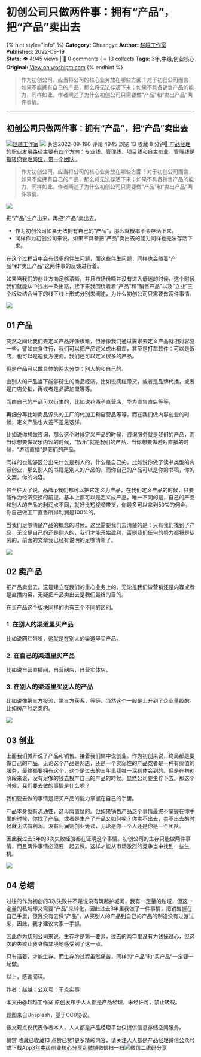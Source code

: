 # 初创公司只做两件事：拥有“产品”，把“产品”卖出去
{% hint style="info" %}
**Category:** Chuangye
**Author:** [赵越工作室](https://www.woshipm.com/u/1458436)
**Published:** 2022-09-19  
**Stats:** 👁️ 4945 views | 💬 0 comments | ⭐ 13 collects
**Tags:** 3年,中级,创业核心
**Original:** [View on woshipm.com](https://www.woshipm.com/chuangye/5607646.html)
{% endhint %}
> 作为初创公司，应当将公司的核心业务放在哪些方面？对于初创公司而言，如果不能拥有自己的产品，那么将无法存活下来；如果不具备销售产品的能力，同样如此。作者阐述了为什么初创公司只需要做“产品”和“卖出产品”两件事情。

---

## 初创公司只做两件事：拥有“产品”，把“产品”卖出去

[![](https://static.woshipm.com/APP_U_202209_20220901001029_6681.jpg?imageView2/1/w/72/h/72/q/100)](https://www.woshipm.com/u/1458436)[赵越工作室](https://www.woshipm.com/u/1458436) ![](https://static.woshipm.com/tag/1121_1@2x.png) 关注2022-09-190 评论 4945 浏览 13 收藏 8 分钟[🔗 产品经理的职业发展路径主要有四个方向：专业线、管理线、项目线和自主创业。管理线是指转向管理岗位，带一个团队..](https://ke.qidianla.com/courses/90pm)

> 作为初创公司，应当将公司的核心业务放在哪些方面？对于初创公司而言，如果不能拥有自己的产品，那么将无法存活下来；如果不具备销售产品的能力，同样如此。作者阐述了为什么初创公司只需要做“产品”和“卖出产品”两件事情。

![](https://image.woshipm.com/wp-files/2022/09/jTw0kUTUz71hXAQlu9eE.jpg)

把“产品”生产出来，再把“产品”卖出去。

*   作为初创公司如果无法拥有自己的“产品”，那么就根本不会存活下来。
*   同样作为初创公司来说，如果不具备把“产品”卖出去的能力同样也无法存活下来。

在这个过程当中会有很多的伴生问题，而这些伴生问题，同样也会随着“产品”和“卖出产品”这两件事的反馈进行着。

如果当我们的创业方向足够清晰，并且市场份额并没有进入低迷的时候，这个时候我们就能从中找出一条出路，接下来我围绕着着“产品”和“销售产品”以及“立业”三个板块结合当下的线下线上形式分别来阐述，为什么初创公司只需要做两件事情。

![](https://image.woshipm.com/wp-files/2022/09/GVpjGdE9xvdXlQvSzWca.jpeg)

## 01 产品

突然之间让我们去定义产品好像很难，但好像我们通过需求去定义产品就相对容易一些，譬如衣食住行，我们可以把产品定义成出租车，甚至是打车软件：可以是饭店，也可以是速食方便面。我们还可以定义很多的产品。

但是产品可以做具体的两大分类：别人的和自己的。

由别人的产品当下能够衍生的商品经济，比如说网红带货，或者是品牌代播，或者是门店分销，再或者是品牌加盟等等。

而由自己的产品可以衍生的，比如说花西子直营店，华为直售直店等等。

再细分再比如商品源头的工厂的代加工和自营品等等。而在我们做内容创业的时候，定义产品也大差不差是这样。

比如说你想做咨询，那么这个时候定义产品的时候，咨询服务就是我们的产品，而当你想要做娱乐内容的时候，“娱乐”就是我们的产品，当你想要做游戏直播的时候，“游戏直播”是我们的产品。

同样的也能够区分出来什么是别人的，什么是自己的，比如说你做了读书类型的内容创业，那么别人的书籍是别人的产品的，而你自己的产品可以是你的书稿，你的文案，你的内容。

甚至往大了说，品牌ip我们都可以把它定义为产品，在我们定义产品的时候，只要能作为经济交换的前提，基本上都可以是定义成产品，唯一不同的是，自己的产品和别人的产品的利润点不同，就好比短视频带货，你最多可以拿到50%的佣金，你自己做工厂直售所得利润是100%的。

当我们足够清楚产品的概念的时候。这里需要我们去清楚的是：只有我们找到了产品，无论是自己的还是别人的，我们才能开始盈利，否则我们任何的努力都将是徒劳的，前面的文章我已经有说明的足够清晰了。

![](https://image.woshipm.com/wp-files/2022/09/6QKij30xNfdB15wurQJN.jpeg)

## 02 卖产品

把产品卖出去，这是建立在我们的重心业务上的。无论是我们做营销还是内容或者是直播内容，无疑把产品卖出去是我们最终的目的。

在买产品这个版块同样的也有三个不同的区别。

### 1\. 在别人的渠道里买产品

比如说网红带货，这就是在别人的渠道里买产品。

### 2\. 在自己的渠道里买产品

比如说自营直播间，自营网店，自营实体店。

### 3\. 在别人的渠道里买别人的产品

比如说像第三方投流，第三方获客，等等，当然这个一般是上升到了企业量级的。比如房产号之类的。

![](https://image.woshipm.com/wp-files/2022/09/YcTIQRvAmX8ExhIfg6jP.jpeg)

## 03 创业

上面我们摊开说了产品和销售。接着我们集中说创业。作为初创来说，终局都是要做自己的产品，无论这个产品是网店，还是一个实际性的产品或者是一种有价值的服务，最终都要拥有这个，这个是过去的三年里我唯一深刻体会到的。但是在初创阶段来说，没有足够的钱去投产自己的产品的时候。显然公司要生存下去。那这个时候，我们要去做的事情是什么呢？

我们要去做的事情是把买产品的能力掌握在自己的手里。

产品本身就有流通性，这毋庸置疑的。但如果销售产品这个事情最终不掌握在你手里的时候，你找了产品，或者是生产了产品又如何呢？你卖不出去，卖不出去的时候就无法有利润。没有利润则创业免谈，无论是你一个人还是你是一个团队。

因此我过去3年的3次失败经验都在证明这个事情。初创公司的生存只能做两件事情，而且两件事情必须要一起去做。这样才能从市场激烈的竞争当中找到一些生机。

![](https://image.woshipm.com/wp-files/2022/09/anhxGsWIhM118bF9A0O9.jpeg)

## 04 总结

过往的作为初创的3次失败并不是说没有筑起护城河，我有一定量的私域，但这一定量的私域却又需要“产品”来转化，因此过去3年里我做了一件事情，把销售握在自己手里，但我没有去做“产品”，从买别人的产品到自己的产品的制造没有过渡过来，因此，我才建议大家一手抓。

因此作为初创公司来说，生存才是第一要素，过去的两年里没有为钱操过心，但这次的失败让我身临其境地感受到了这一点。

只有活着，才能生存。而生存的过程虽然痛苦，同样的“产品”和“买产品”一定要一起做。

以上，感谢阅读。

作者：赵越；公众号：干点实事

本文由@赵越工作室 原创发布于人人都是产品经理，未经许可，禁止转载。

题图来自Unsplash，基于CC0协议。

该文观点仅代表作者本人，人人都是产品经理平台仅提供信息存储空间服务。

赞赏 收藏已收藏13 点赞已赞1更多精彩内容，请关注人人都是产品经理微信公众号或下载App[3年](https://www.woshipm.com/tag/3%e5%b9%b4)[中级](https://www.woshipm.com/tag/%e4%b8%ad%e7%ba%a7)[创业核心](https://www.woshipm.com/tag/%e5%88%9b%e4%b8%9a%e6%a0%b8%e5%bf%83)[分享到微博](https://service.weibo.com/share/share.php?appkey=2775287854&title=初创公司只做两件事：拥有“产品”，把“产品”卖出去&url=https://www.woshipm.com/chuangye/5607646.html&pic=https://image.woshipm.com/wp-files/2022/09/jTw0kUTUz71hXAQlu9eE.jpg)微信扫一扫![微信二维码](https://api.pwmqr.com/qrcode/create/?url=https://www.woshipm.com/chuangye/5607646.html)分享